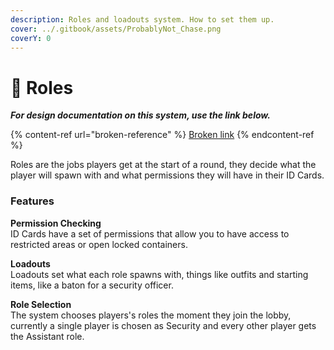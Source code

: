 ```yaml
---
description: Roles and loadouts system. How to set them up.
cover: ../.gitbook/assets/ProbablyNot_Chase.png
coverY: 0
---
```


# 🎥 Roles

_**For design documentation on this system, use the link below.**_

{% content-ref url="broken-reference" %}
[Broken link](broken-reference)
{% endcontent-ref %}

Roles are the jobs players get at the start of a round, they decide what the player will spawn with and what permissions they will have in their ID Cards.

### Features

**Permission Checking**\
ID Cards have a set of permissions that allow you to have access to restricted areas or open locked containers.

**Loadouts**\
Loadouts set what each role spawns with, things like outfits and starting items, like a baton for a security officer.

**Role Selection**\
The system chooses players's roles the moment they join the lobby, currently a single player is chosen as Security and every other player gets the Assistant role.



